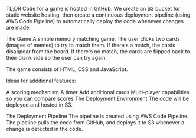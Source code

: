 TL;DR
Code for a game is hosted in GitHub. We create an S3 bucket for static website hosting, then create a continuous deployment pipeline (using AWS Code Pipeline) to automatically deploy the code whenever changes are made.

The Game
A simple memory matching game. The user clicks two cards (images of memes) to try to match them. If there's a match, the cards disappear from the board. If there's no match, the cards are flipped back to their blank side so the user can try again.

The game consists of HTML, CSS and JavaScript.

Ideas for additional features:

A scoring mechanism
A timer
Add additional cards
Multi-player capabilities so you can compare scores
The Deployment Environment
The code will be deployed and hosted in S3.

The Deployment Pipeline
The pipeline is created using AWS Code Pipeline. The pipeline pulls the code from GitHub, and deploys it to S3 whenever a change is detected in the code.
